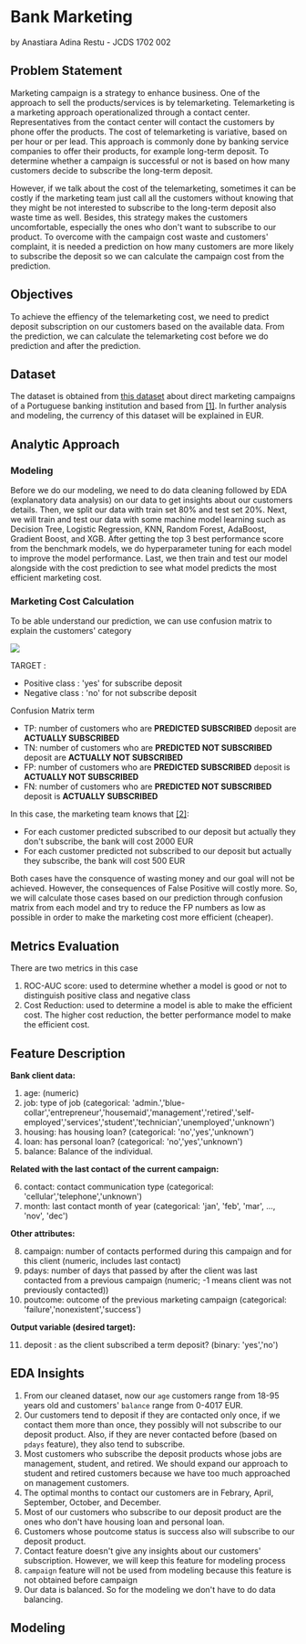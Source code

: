 # Bank Marketing
by Anastiara Adina Restu - JCDS 1702 002

## Problem Statement

Marketing campaign is a strategy to enhance business. One of the approach to sell the products/services is by telemarketing. 
Telemarketing is a marketing approach operationalized through a contact center. 
Representatives from the contact center will contact the customers by phone offer the products. The cost of telemarketing is variative, based on per hour or per lead. 
This approach is commonly done by banking service companies to offer their products, for example long-term deposit. 
To determine whether a campaign is successful or not is based on how many customers decide to subscribe the long-term deposit. 

However, if we talk about the cost of the telemarketing, sometimes it can be costly if the marketing 
team just call all the customers without knowing that they might be not interested to subscribe to the 
long-term deposit also waste time as well. Besides, this strategy makes the customers uncomfortable, especially the ones who don't 
want to subscribe to our product. To overcome with the campaign cost waste and customers' complaint, it is needed a prediction on how many
customers are more likely to subscribe the deposit so we can calculate the campaign cost from the prediction.

## Objectives
To achieve the effiency of the telemarketing cost, we need to predict deposit subscription on our customers based on the available data. 
From the prediction, we can calculate the telemarketing cost before we do prediction and after the prediction.

## Dataset
The dataset is obtained from [this dataset](https://drive.google.com/file/d/1PQTTWgITANg5Av-1Ot28KCIHVyFaCmUK/view) about direct marketing campaigns of a Portuguese banking institution and based from [[1]](https://www.kaggle.com/datasets/janiobachmann/bank-marketing-dataset). In further analysis and modeling, the currency of this dataset will be explained in EUR.

## Analytic Approach
### Modeling
Before we do our modeling, we need to do data cleaning followed by EDA (explanatory data analysis) on our data to get insights about our customers details. Then, we split our data with train set 80% and test set 20%. Next, we will train and test our data with some machine model learning such as Decision Tree, Logistic Regression, KNN, Random Forest, AdaBoost, Gradient Boost, and XGB. After getting the top 3 best performance score from the benchmark models, we do hyperparameter tuning for each model to improve the model performance. Last, we then train and test our model alongside with the cost prediction to see what model predicts the most efficient marketing cost.

### Marketing Cost Calculation
To be able understand our prediction, we can use confusion matrix to explain the customers' category

![](https://www.google.com/imgres?imgurl=https%3A%2F%2Fwww.dataschool.io%2Fcontent%2Fimages%2F2015%2F01%2Fconfusion_matrix2.png&imgrefurl=https%3A%2F%2Fwww.dataschool.io%2Fsimple-guide-to-confusion-matrix-terminology%2F&tbnid=ZH8M9hQ__uqDXM&vet=12ahUKEwj0xpPCqcH5AhVMNLcAHQ1XDtAQMygDegUIARDfAQ..i&docid=j5uYZDebx1HmNM&w=487&h=278&q=confusion%20matrix&ved=2ahUKEwj0xpPCqcH5AhVMNLcAHQ1XDtAQMygDegUIARDfAQ)

TARGET :
- Positive class : 'yes' for subscribe deposit
- Negative class : 'no' for not subscribe deposit

Confusion Matrix term
- TP: number of customers who are **PREDICTED SUBSCRIBED** deposit are **ACTUALLY SUBSCRIBED**
- TN: number of customers who are **PREDICTED NOT SUBSCRIBED** deposit are **ACTUALLY NOT SUBSCRIBED**
- FP: number of customers who are **PREDICTED SUBSCRIBED** deposit is **ACTUALLY NOT SUBSCRIBED**
- FN: number of customers who are **PREDICTED NOT SUBSCRIBED** deposit is **ACTUALLY SUBSCRIBED**


In this case, the marketing team knows that [[2]](https://github.com/goncaloggomes/cost-prediction/blob/master/ML_fullproject_bankmktcampaign.ipynb):
- For each customer predicted subscribed to our deposit but actually they don't subscribe, the bank will cost 2000 EUR
- For each customer predicted not subscribed to our deposit but actually they subscribe, the bank will cost 500 EUR

Both cases have the consquence of wasting money and our goal will not be achieved. However, the consequences of False Positive will costly more. So, we will calculate those cases based on our prediction through confusion matrix from each model and try to reduce the FP numbers as low as possible in order to make the marketing cost more efficient (cheaper).

## Metrics Evaluation

There are two metrics in this case

1. ROC-AUC score: used to determine whether a model is good or not to distinguish positive class and negative class
2. Cost Reduction: used to determine a model is able to make the efficient cost. The higher cost reduction, the better performance model to make the efficient cost.

## Feature Description

**Bank client data:**

1. age: (numeric)
2. job: type of job (categorical: 'admin.','blue-collar','entrepreneur','housemaid','management','retired','self-employed','services','student','technician','unemployed','unknown')
3. housing: has housing loan? (categorical: 'no','yes','unknown')
4. loan: has personal loan? (categorical: 'no','yes','unknown')
5. balance: Balance of the individual.

**Related with the last contact of the current campaign:**

6. contact: contact communication type (categorical: 'cellular','telephone','unknown')
7. month: last contact month of year (categorical: 'jan', 'feb', 'mar', ..., 'nov', 'dec')

**Other attributes:**

8. campaign: number of contacts performed during this campaign and for this client (numeric, includes last contact)
9. pdays: number of days that passed by after the client was last contacted from a previous campaign (numeric; -1 means client was not previously contacted))
10. poutcome: outcome of the previous marketing campaign (categorical: 'failure','nonexistent','success')

**Output variable (desired target):**

11. deposit : as the client subscribed a term deposit? (binary: 'yes','no')

## EDA Insights
1. From our cleaned dataset, now our `age` customers range from 18-95 years old and customers' `balance` range from 0-4017 EUR.
2. Our customers tend to deposit if they are contacted only once, if we contact them more than once, they possibly will not subscribe to our deposit product. Also, if they are never contacted before (based on `pdays` feature), they also tend to subscribe.
3. Most customers who subscribe the deposit products whose jobs are management, student, and retired. We should expand our approach to student and retired customers because we have too much approached on management customers. 
4. The optimal months to contact our customers are in Febrary, April, September, October, and December.
5. Most of our customers who subscribe to our deposit product are the ones who don't have housing loan and personal loan.
6. Customers whose poutcome status is success also will subscribe to our deposit product.
7. Contact feature doesn't give any insights about our customers' subscription. However, we will keep this feature for modeling process
8. `campaign` feature will not be used from modeling because this feature is not obtained before campaign
9. Our data is balanced. So for the modeling we don't have to do data balancing.

## Modeling
